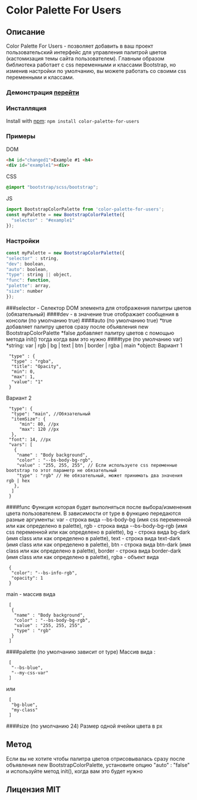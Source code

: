 # Color Palette For Users

## Описание
  Color Palette For Users - позволяет добавить в ваш проект пользовательский
интерфейс для управления палитрой цветов (кастомизация темы сайта пользователем).
Главным образом библиотека работает с css переменными и классами Bootstrap,
но изменив настройки по умолчанию, вы можете работать со своими css переменными и классами.
### Демонстрация [перейти](https://alexnilovwork.github.io/WebpackAndBootstrap/)
### Инсталляция
Install with [npm](https://www.npmjs.com/package/color-palette-for-users): `npm install color-palette-for-users`
### Примеры
DOM
```html
<h4 id="changed1">Example #1 <h4>
<div id="example1"><div>
```
CSS
```css
@import "bootstrap/scss/bootstrap";
```
JS
```javascript
import BootstrapColorPalette from 'color-palette-for-users';
const myPalette = new BootstrapColorPalette({
  "selector" : "#example1"
});
```
### Настройки
```javascript
const myPalette = new BootstrapColorPalette({
"selector" : string,
"dev": boolean,
"auto": boolean,
"type": string || object,
"func": function,
"palette": array,
"size": number
});
```
###selector - Селектор DOM элемента для отображения палитры цветов (обязательный)
####dev - в значение true отображает сообщения в консоли (по умолчанию true)
####auto (по умолчанию true)
*true добавляет палитру цветов сразу после объявления new BootstrapColorPalette
*false добавляет палитру цветов c помощью метода init() тогда когда вам это нужно
####type (по умолчанию var)
*string: var | rgb | bg | text | btn | border | rgba | main
*object:
Вариант 1

     "type" : {
      "type" : "rgba",
      "title": "Opacity",
      "min": 0,
      "max": 1,
      "value": "1"
     }

Вариант 2

     "type": {
      "type": "main", //Обязательный
      "itemSize": {
	     "min": 80, //px
	     "max": 120 //px
      },
     "font": 14, //px
     "vars": [
       {
        "name" : "Body background",
        "color" : "--bs-body-bg-rgb",
        "value" : "255, 255, 255", // Если используете css переменные bootstrap то этот параметр не обязательный
        "type" : "rgb" // Не обязательный, может принимать два значения rgb | hex
       },
      ]
     }  

####func
  Функция которая будет выполняться после выбора/изменения цвета пользователем.
В зависимости от type в функцию передаются разные аргументы:
var - строка вида --bs-body-bg (имя css переменной или как определено в palette),
rgb - строка вида --bs-body-bg-rgb (имя css переменной или как определено в palette),
bg - строка вида bg-dark (имя class или как определено в palette),
text - строка вида text-dark (имя class или как определено в palette),
btn - строка вида btn-dark (имя class или как определено в palette),
border - строка вида border-dark (имя class или как определено в palette),
rgba - объект вида

     {
      "color": "--bs-info-rgb",
      "opacity": 1
     }

main - массив вида

     [
      {
       "name" : "Body background",
       "color" : "--bs-body-bg-rgb",
       "value" : "255, 255, 255",
       "type" : "rgb"
      }
     ]

####palette (по умолчанию зависит от type)
Массив вида :

     [
      "--bs-blue",
      "--my-css-var"
     ]

или

     [
      "bg-blue",
      "my-class"
     ]

####size (по умолчанию 24)
  Размер одной ячейки цвета в px

## Метод
Если вы не хотите чтобы палитра цветов отрисовывалась сразу после объявления new BootstrapColorPalette,
установите опцию "auto" : "false" и используйте метод init(), когда вам это будет нужно
## Лицензия MIT
